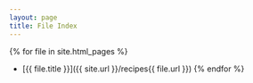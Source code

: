 ```yaml
---
layout: page
title: File Index
---
```


{% for file in site.html_pages %}
- [{{ file.title }}]({{ site.url }}/recipes{{ file.url }})
{% endfor %}
